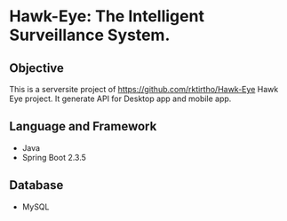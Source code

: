 # Hawk-Eye: The Intelligent Surveillance System.

## Objective
This is a serversite project of https://github.com/rktirtho/Hawk-Eye Hawk Eye project. It generate API for Desktop app and mobile app.

## Language and Framework
* Java 
* Spring Boot 2.3.5

## Database
* MySQL

